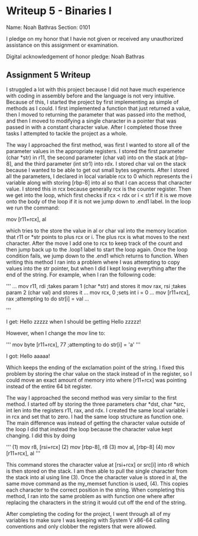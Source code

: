 Writeup 5 - Binaries I
======

Name: Noah Bathras
Section: 0101

I pledge on my honor that I havie not given or received any unauthorized assistance on this assignment or examination.

Digital acknowledgement of honor pledge: Noah Bathras

## Assignment 5 Writeup

I struggled a lot with this project because I did not have much experience with coding in assembly before and the language is not very intuitive.  Because of this, I started the project by first implementing as simple of methods as I could.  I first implemented a function that just returned a value, then I moved to returning the parameter that was passed into the method, and then I moved to modifying a single character in a pointer that was passed in with a constant character value.  After I completed those three tasks I attempted to tackle the project as a whole.

The way I approached the first method, was first I wanted to store all of the parameter values in the appropriate registers.  I stored the first parameter (char *str) in r11, the second parameter (char val) into on the stack at [rbp-8], and the third parameter (int str1) into rdx.  I stored char val on the stack because I wanted to be able to get out small bytes segments.  After I stored all the parameters, I declared in local variable rcx to 0 which represents the i variable along with storing [rbp-8] into al so that I can access that character value.  I stored this in rcx because generally rcx is the counter register.  Then we get into the loop, which first checks if rcx < rdx or i < str1 if it is we move onto the body of the loop if it is not we jump down to .end1 label.  In the loop we run the command:

mov	[r11+rcx], al

which tries to the store the value in al or char val into the memory location that r11 or *str points to plus rcx or i.  The plus rcx is what moves to the next character.  After the move I add one to rcx to keep track of the count and then jump back up to the .loop1 label to start the loop again.  Once the loop condition fails, we jump down to the .end1 which returns to function.
When writing this method I ran into a problem where I was attempting to copy values into the str pointer, but when I did I kept losing everything after the end of the string.  For example, when I ran the following code:

'''
...
mov	r11, rdi	;takes param 1 (char *str) and stores it
mov	rax, rsi	;takes param 2 (char val) and stores it
...
mov	rcx, 0		;sets int i = 0
...
mov	[r11+rcx], rax	;attempting to do str[i] = val
...

'''

I get: Hello zzzzz when I should be getting Hello zzzzz!

However, when I change the mov line to:

'''
mov	byte [r11+rcx], 77 ;attempting to do str[i] = 'a'
'''

I got: Hello aaaaa!

Which keeps the ending of the exclamation point of the string.  I fixed this problem by storing the char value on the stack instead of in the register, so I could move an exact amount of memory into where [r11+rcx] was pointing instead of the entire 64 bit register.

The way I approached the second method was very similar to the first method.  I started off by storing the three parameters char *dst, char *src, int len into the registers r11, rax, and rdx.  I created the same local variable i in rcx and set that to zero.  I had the same loop structure as function one.  The main difference was instead of getting the character value outside of the loop I did that instead the loop because the character value kept changing.  I did this by doing

'''
(1) mov		r8, [rsi+rcx]
(2) mov		[rbp-8], r8
(3) mov		al, [rbp-8]
(4) mov		[r11+rcx], al
'''

This command stores the character value at [rsi+rcx] or src[i] into r8 which is then stored on the stack.  I am then able to pull the single character from the stack into al using line (3).  Once the character value is stored in al, the same move command as the my_memset function is used, (4).  This copies each character to the correct position in the string.
When completing this method, I ran into the same problem as with function one where after replacing the characters in the string it would cut off the end of the string.

After completing the coding for the project, I went through all of my variables to make sure I was keeping with System V x86-64 calling conventions and only clobber the registers that were allowed.

